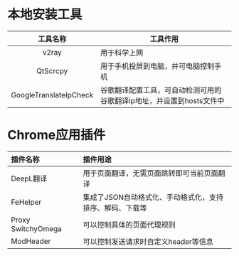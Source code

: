 # 本地安装工具
|        工具名称        | 工具作用                                                              |
|:----------------------:| --------------------------------------------------------------------- |
|         v2ray          | 用于科学上网                                                          |
|        QtScrcpy        | 用于手机投屏到电脑，并可电脑控制手机                                  |
| GoogleTranslateIpCheck | 谷歌翻译配置工具，可自动检测可用的谷歌翻译ip地址，并设置到hosts文件中 |
# Chrome应用插件
| 插件名称           | 插件用途                                                 |
|:------------------ |:-------------------------------------------------------- |
| DeepL翻译          | 用于页面翻译，无需页面跳转即可当前页面翻译               |
| FeHelper           | 集成了JSON自动格式化、手动格式化，支持排序、解码、下载等 |
| Proxy SwitchyOmega | 可以控制具体的页面代理规则                               |
| ModHeader          | 可以控制发送请求时自定义header等信息                     |
